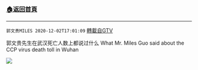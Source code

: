 ﻿###  [:house:返回首頁](https://github.com/ourhimalayas/txt)
---

`郭文贵MILES 2020-12-02T17:01:09` [轉載自GTV](https://gtv.org/web/#/UserInfo/5e596957357cc612d35a8044)

郭文贵先生在武汉死亡人数上都说过什么
What Mr. Miles Guo said about the CCP virus death toll in Wuhan

[![](https://filegroup.gtv.org/cdn-cgi/image/width=600/https://filegroup.gtv.org/group5/web/20201202/17/01/0/03e1c350e103abee3fc9d1e32128ae9f.jpg)](https://filegroup.gtv.org/group5/web/20201202/17/01/0/927f0193f6afda0fc82a83bcbdf3a88b.mp4)